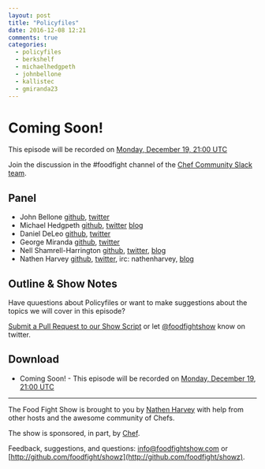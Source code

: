 ```yaml
---
layout: post
title: "Policyfiles"
date: 2016-12-08 12:21
comments: true
categories:
  - policyfiles
  - berkshelf
  - michaelhedgpeth
  - johnbellone
  - kallistec
  - gmiranda23
---
```


# Coming Soon!

This episode will be recorded on [Monday, December 19, 21:00 UTC](http://everytimezone.com/#2016-12-19,540,cn3)

Join the discussion in the \#foodfight channel of the [Chef Community Slack team](http://community-slack.chef.io/).

Panel<a name="panel"></a>
-----

* John Bellone [github](https://github.com/johnbellone), [twitter](https://twitter.com/johnbellone)
* Michael Hedgpeth [github](https://github.com/mhedgpeth), [twitter](https://twitter.com/michaelhedgpeth) [blog](http://hedge-ops.com/)
* Daniel DeLeo [github](https://github.com/danielsdeleo), [twitter](http://twitter.com/kallistec)
* George Miranda [github](https://github.com/gmiranda23), [twitter](https://twitter.com/gmiranda23)
* Nell Shamrell-Harrington [github](https://github.com/nellshamrell), [twitter](https://twitter.com/nellshamrell), [blog](http://nellshamrell.com/)
* Nathen Harvey [github](http://github.com/nathenharvey), [twitter](http://twitter.com/nathenharvey), irc: nathenharvey, [blog](http://nathenharvey.com)

Outline & Show Notes<a name="outline"></a>
-------

Have quuestions about Policyfiles or want to make suggestions about the topics we will cover in this episode?

[Submit a Pull Request to our Show Script](https://github.com/foodfight/showz/blob/master/scripts/episode-103-policyfiles.md) or let [@foodfightshow](https://twitter.com/foodfightshow) know on twitter.

Download
--------
* Coming Soon! - This episode will be recorded on [Monday, December 19, 21:00 UTC](http://everytimezone.com/#2016-12-19,540,cn3)

<hr />

The Food Fight Show is brought to you by [Nathen Harvey](https://twitter.com/nathenharvey) with help from other hosts and the awesome community of Chefs.

The show is sponsored, in part, by [Chef](http://www.chef.io).

Feedback, suggestions, and questions:  [info@foodfightshow.com](mailto:info@foodfightshow.com) or  [http://github.com/foodfight/showz](http://github.com/foodfight/showz).
